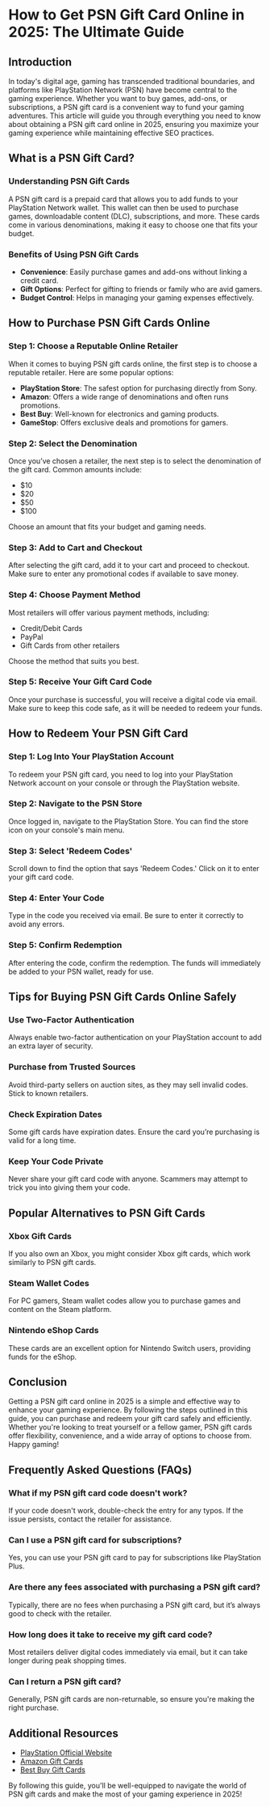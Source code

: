# How to Get PSN Gift Card Online in 2025: The Ultimate Guide

## Introduction

In today's digital age, gaming has transcended traditional boundaries, and platforms like PlayStation Network (PSN) have become central to the gaming experience. Whether you want to buy games, add-ons, or subscriptions, a PSN gift card is a convenient way to fund your gaming adventures. This article will guide you through everything you need to know about obtaining a PSN gift card online in 2025, ensuring you maximize your gaming experience while maintaining effective SEO practices.

## What is a PSN Gift Card?

### Understanding PSN Gift Cards

A PSN gift card is a prepaid card that allows you to add funds to your PlayStation Network wallet. This wallet can then be used to purchase games, downloadable content (DLC), subscriptions, and more. These cards come in various denominations, making it easy to choose one that fits your budget.

### Benefits of Using PSN Gift Cards

- **Convenience**: Easily purchase games and add-ons without linking a credit card.
- **Gift Options**: Perfect for gifting to friends or family who are avid gamers.
- **Budget Control**: Helps in managing your gaming expenses effectively.

## How to Purchase PSN Gift Cards Online

### Step 1: Choose a Reputable Online Retailer

When it comes to buying PSN gift cards online, the first step is to choose a reputable retailer. Here are some popular options:

- **PlayStation Store**: The safest option for purchasing directly from Sony.
- **Amazon**: Offers a wide range of denominations and often runs promotions.
- **Best Buy**: Well-known for electronics and gaming products.
- **GameStop**: Offers exclusive deals and promotions for gamers.

### Step 2: Select the Denomination

Once you’ve chosen a retailer, the next step is to select the denomination of the gift card. Common amounts include:

- $10
- $20
- $50
- $100

Choose an amount that fits your budget and gaming needs.

### Step 3: Add to Cart and Checkout

After selecting the gift card, add it to your cart and proceed to checkout. Make sure to enter any promotional codes if available to save money. 

### Step 4: Choose Payment Method

Most retailers will offer various payment methods, including:

- Credit/Debit Cards
- PayPal
- Gift Cards from other retailers

Choose the method that suits you best.

### Step 5: Receive Your Gift Card Code

Once your purchase is successful, you will receive a digital code via email. Make sure to keep this code safe, as it will be needed to redeem your funds.

## How to Redeem Your PSN Gift Card

### Step 1: Log Into Your PlayStation Account

To redeem your PSN gift card, you need to log into your PlayStation Network account on your console or through the PlayStation website.

### Step 2: Navigate to the PSN Store

Once logged in, navigate to the PlayStation Store. You can find the store icon on your console's main menu.

### Step 3: Select 'Redeem Codes'

Scroll down to find the option that says 'Redeem Codes.' Click on it to enter your gift card code.

### Step 4: Enter Your Code

Type in the code you received via email. Be sure to enter it correctly to avoid any errors.

### Step 5: Confirm Redemption

After entering the code, confirm the redemption. The funds will immediately be added to your PSN wallet, ready for use.

## Tips for Buying PSN Gift Cards Online Safely

### Use Two-Factor Authentication

Always enable two-factor authentication on your PlayStation account to add an extra layer of security.

### Purchase from Trusted Sources

Avoid third-party sellers on auction sites, as they may sell invalid codes. Stick to known retailers.

### Check Expiration Dates

Some gift cards have expiration dates. Ensure the card you’re purchasing is valid for a long time.

### Keep Your Code Private

Never share your gift card code with anyone. Scammers may attempt to trick you into giving them your code.

## Popular Alternatives to PSN Gift Cards

### Xbox Gift Cards

If you also own an Xbox, you might consider Xbox gift cards, which work similarly to PSN gift cards.

### Steam Wallet Codes

For PC gamers, Steam wallet codes allow you to purchase games and content on the Steam platform.

### Nintendo eShop Cards

These cards are an excellent option for Nintendo Switch users, providing funds for the eShop.

## Conclusion

Getting a PSN gift card online in 2025 is a simple and effective way to enhance your gaming experience. By following the steps outlined in this guide, you can purchase and redeem your gift card safely and efficiently. Whether you're looking to treat yourself or a fellow gamer, PSN gift cards offer flexibility, convenience, and a wide array of options to choose from. Happy gaming!

## Frequently Asked Questions (FAQs)

### What if my PSN gift card code doesn't work?

If your code doesn't work, double-check the entry for any typos. If the issue persists, contact the retailer for assistance.

### Can I use a PSN gift card for subscriptions?

Yes, you can use your PSN gift card to pay for subscriptions like PlayStation Plus.

### Are there any fees associated with purchasing a PSN gift card?

Typically, there are no fees when purchasing a PSN gift card, but it’s always good to check with the retailer.

### How long does it take to receive my gift card code?

Most retailers deliver digital codes immediately via email, but it can take longer during peak shopping times.

### Can I return a PSN gift card?

Generally, PSN gift cards are non-returnable, so ensure you're making the right purchase.

## Additional Resources

- [PlayStation Official Website](https://www.playstation.com)
- [Amazon Gift Cards](https://www.amazon.com/gift-cards)
- [Best Buy Gift Cards](https://www.bestbuy.com/gift-cards)

By following this guide, you'll be well-equipped to navigate the world of PSN gift cards and make the most of your gaming experience in 2025!
